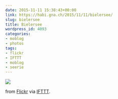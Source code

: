 ```yaml
---
date: 2015-11-11 15:38:43+00:00
link: https://habi.gna.ch/2015/11/11/bielersee/
slug: bielersee
title: Bielersee
wordpress_id: 4093
categories:
- moblog
- photos
tags:
- flickr
- IFTTT
- moblog
- seerie
---
```


![](http://ift.tt/1MWLvIo)  

  

from [Flickr](http://flic.kr/p/AXzUfi) via [IFTTT](http://ift.tt/1c4nCfM).

